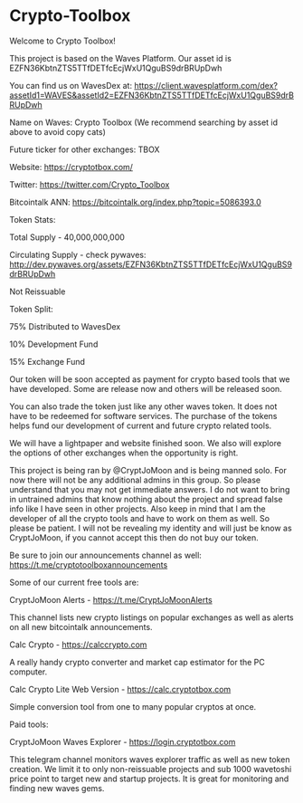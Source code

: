 # Crypto-Toolbox
Welcome to Crypto Toolbox!

This project is based on the Waves Platform. Our asset id is EZFN36KbtnZTS5TTfDETfcEcjWxU1QguBS9drBRUpDwh

You can find us on WavesDex at: https://client.wavesplatform.com/dex?assetId1=WAVES&assetId2=EZFN36KbtnZTS5TTfDETfcEcjWxU1QguBS9drBRUpDwh



Name on Waves: Crypto Toolbox (We recommend searching by asset id above to avoid copy cats)

Future ticker for other exchanges: TBOX

Website: https://cryptotbox.com/

Twitter: https://twitter.com/Crypto_Toolbox

Bitcointalk ANN: https://bitcointalk.org/index.php?topic=5086393.0



Token Stats:

Total Supply - 40,000,000,000

Circulating Supply - check pywaves: http://dev.pywaves.org/assets/EZFN36KbtnZTS5TTfDETfcEcjWxU1QguBS9drBRUpDwh

Not Reissuable 



Token Split:

75% Distributed to WavesDex

10% Development Fund

15% Exchange Fund



Our token will be soon accepted as payment for crypto based tools that we have developed. Some are release now and others will be released soon.

You can also trade the token just like any other waves token. It does not have to be redeemed for software services. The purchase of the tokens helps fund our development of current and future crypto related tools.

We will have a lightpaper and website finished soon. We also will explore the options of other exchanges when the opportunity is right.

This project is being ran by @CryptJoMoon and is being manned solo. For now there will not be any additional admins in this group. So please understand that you may not get immediate answers. I do not want to bring in untrained admins that know nothing about the project and spread false info like I have seen in other projects. Also keep in mind that I am the developer of all the crypto tools and have to work on them as well. So please be patient. I will not be revealing my identity and will just be know as CryptJoMoon, if you cannot accept this then do not buy our token.

Be sure to join our announcements channel as well: https://t.me/cryptotoolboxannouncements



Some of our current free tools are:


CryptJoMoon Alerts - https://t.me/CryptJoMoonAlerts

This channel lists new crypto listings on popular exchanges as well as alerts on all new bitcointalk announcements.

Calc Crypto - https://calccrypto.com

A really handy crypto converter and market cap estimator for the PC computer. 

Calc Crypto Lite Web Version - https://calc.cryptotbox.com

Simple conversion tool from one to many popular cryptos at once.



Paid tools:


CryptJoMoon Waves Explorer - https://login.cryptotbox.com

This telegram channel monitors waves explorer traffic as well as new token creation. We limit it to only non-reissuable projects and sub 1000 wavetoshi price point to target new and startup projects. It is great for monitoring and finding new waves gems.

